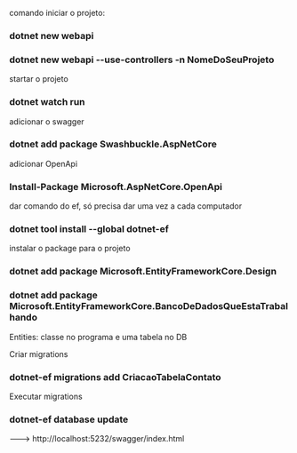 comando iniciar o projeto:
### dotnet new webapi 
### dotnet new webapi --use-controllers -n NomeDoSeuProjeto

startar o projeto
### dotnet watch run

adicionar o swagger
### dotnet add package Swashbuckle.AspNetCore

adicionar OpenApi
### Install-Package Microsoft.AspNetCore.OpenApi


dar comando do ef, só precisa dar uma vez a cada computador
### dotnet tool install --global dotnet-ef


instalar o package para o projeto
### dotnet add package Microsoft.EntityFrameworkCore.Design
### dotnet add package Microsoft.EntityFrameworkCore.BancoDeDadosQueEstaTrabalhando


Entities: classe no programa e uma tabela no DB


Criar migrations
### dotnet-ef migrations add CriacaoTabelaContato

Executar migrations
### dotnet-ef database update


---> http://localhost:5232/swagger/index.html